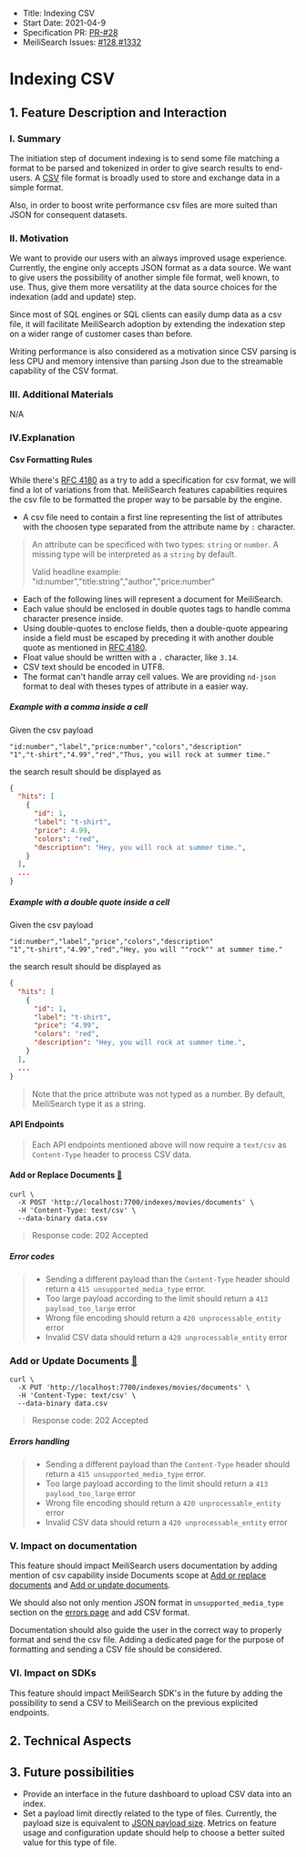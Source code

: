 - Title: Indexing CSV
- Start Date: 2021-04-9
- Specification PR: [PR-#28](https://github.com/meilisearch/specifications/pull/28)
- MeiliSearch Issues: [#128](https://github.com/meilisearch/transplant/issues/128),[#1332](https://github.com/meilisearch/MeiliSearch/issues/1332)

# Indexing CSV

## 1. Feature Description and Interaction

### I. Summary

The initiation step of document indexing is to send some file matching a format to be parsed and tokenized in order to give search results to end-users. A [CSV](https://en.wikipedia.org/wiki/Comma-separated_values) file format is broadly used to store and exchange data in a simple format.

Also, in order to boost write performance csv files are more suited than JSON for consequent datasets.

### II. Motivation

We want to provide our users with an always improved usage experience. Currently, the engine only accepts JSON format as a data source. We want to give users the possibility of another simple file format, well known, to use. Thus, give them more versatility at the data source choices for the indexation (add and update) step.

Since most of SQL engines or SQL clients can easily dump data as a csv file, it will facilitate MeiliSearch adoption by extending the indexation step on a wider range of customer cases than before.

Writing performance is also considered as a motivation since CSV parsing is less CPU and memory intensive than parsing Json due to the streamable capability of the CSV format.

### III. Additional Materials
N/A

### IV.Explanation

#### Csv Formatting Rules

While there's [RFC 4180](https://tools.ietf.org/html/rfc4180) as a try to add a specification for csv format, we will find a lot of variations from that. MeiliSearch features capabilities requires the csv file to be formatted the proper way to be parsable by the engine.

- A csv file need to contain a first line representing the list of attributes with the choosen type separated from the attribute name by `:` character. 

> An attribute can be specificed with two types: `string` or `number`. A missing type will be interpreted as a `string` by default.
>
> Valid headline example: "id:number","title:string","author","price:number"

- Each of the following lines will represent a document for MeiliSearch.
- Each value should be enclosed in double quotes tags to handle comma character presence inside.
- Using double-quotes to enclose fields, then a double-quote appearing inside a field must be escaped by preceding it with another double quote as mentioned in [RFC 4180](https://tools.ietf.org/html/rfc4180).
- Float value should be written with a `.` character, like `3.14`.
- CSV text should be encoded in UTF8.
- The format can't handle array cell values. We are providing `nd-json` format to deal with theses types of attribute in a easier way.

##### Example with a comma inside a cell

Given the csv payload
```
"id:number","label","price:number","colors","description"
"1","t-shirt","4.99","red","Thus, you will rock at summer time."
```
the search result should be displayed as 
```json
{
  "hits": [
    {
      "id": 1,
      "label": "t-shirt",
      "price": 4.99,
      "colors": "red",
      "description": "Hey, you will rock at summer time.",
    }
  ],
  ...
}
```

##### Example with a double quote inside a cell

Given the csv payload
```
"id:number","label","price","colors","description"
"1","t-shirt","4.99","red","Hey, you will ""rock"" at summer time."
```
the search result should be displayed as
```json
{
  "hits": [
    {
      "id": 1,
      "label": "t-shirt",
      "price": "4.99",
      "colors": "red",
      "description": "Hey, you will rock at summer time.",
    }
  ],
  ...
}
```

> Note that the price attribute was not typed as a number. By default, MeiliSearch type it as a string.

#### API Endpoints

> Each API endpoints mentioned above will now require a `text/csv` as `Content-Type` header to process CSV data.
 
#### Add or Replace Documents [📎](https://docs.meilisearch.com/reference/api/documents.html#add-or-replace-documents)

```curl
curl \
  -X POST 'http://localhost:7700/indexes/movies/documents' \
  -H 'Content-Type: text/csv' \
  --data-binary data.csv
```
> Response code: 202 Accepted

##### Error codes

> - Sending a different payload than the `Content-Type` header should return a `415 unsupported_media_type` error.
> - Too large payload according to the limit should return a `413 payload_too_large` error 
> - Wrong file encoding should return a `420 unprocessable_entity` error
> - Invalid CSV data should return a `420 unprocessable_entity` error

### Add or Update Documents [📎](https://docs.meilisearch.com/reference/api/documents.html#add-or-update-documents)

```curl
curl \
  -X PUT 'http://localhost:7700/indexes/movies/documents' \
  -H 'Content-Type: text/csv' \
  --data-binary data.csv
```
> Response code: 202 Accepted

##### Errors handling

> - Sending a different payload than the `Content-Type` header should return a `415 unsupported_media_type` error.
> - Too large payload according to the limit should return a `413 payload_too_large` error 
> - Wrong file encoding should return a `420 unprocessable_entity` error
> - Invalid CSV data should return a `420 unprocessable_entity` error

### V. Impact on documentation

This feature should impact MeiliSearch users documentation by adding mention of csv capability inside Documents scope at [Add or replace documents](https://docs.meilisearch.com/reference/api/documents.html#add-or-replace-documents) and [Add or update documents](https://docs.meilisearch.com/reference/api/documents.html#add-or-update-documents).

We should also not only mention JSON format in `unsupported_media_type` section on the [errors page](https://docs.meilisearch.com/errors/#unsupported_media_type) and add CSV format.

Documentation should also guide the user in the correct way to properly format and send the csv file. Adding a dedicated page for the purpose of formatting and sending a CSV file should be considered.

### VI. Impact on SDKs

This feature should impact MeiliSearch SDK's in the future by adding the possibility to send a CSV to MeiliSearch on the previous explicited endpoints.

## 2. Technical Aspects

## 3. Future possibilities

- Provide an interface in the future dashboard to upload CSV data into an index.
- Set a payload limit directly related to the type of files. Currently, the payload size is equivalent to [JSON payload size](https://docs.meilisearch.com/reference/features/configuration.html#payload-limit-size). Metrics on feature usage and configuration update should help to choose a better suited value for this type of file.